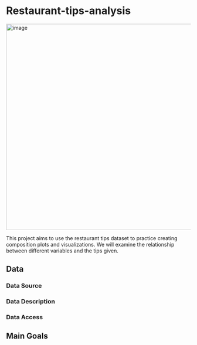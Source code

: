 # Restaurant-tips-analysis
<img width="1000" height="563" alt="image" src="https://github.com/user-attachments/assets/10c428f1-dd4f-4e1d-8a7b-73d7b8d76c4d" />

This project aims to use the restaurant tips dataset to practice creating composition plots and visualizations. We will examine the relationship between different variables and the tips given.

## Data
### Data Source

### Data Description
### Data Access
## Main Goals
